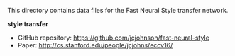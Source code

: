 This directory contains data files for the Fast Neural Style transfer network.

**style transfer**

* GitHub repository: https://github.com/jcjohnson/fast-neural-style
* Paper: http://cs.stanford.edu/people/jcjohns/eccv16/
